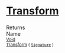 # [Transform](./OnePixelThinning-100663684.md)


Returns<img width=500/>Name
<br>
<sub>[Void](https://docs.microsoft.com/en-us/dotnet/api/System.Void)</sub><img width=500/><sub>[Transform](./OnePixelThinning-100663684.md) ( [`Signature`](./../../Signature.md) )</sub><br>


